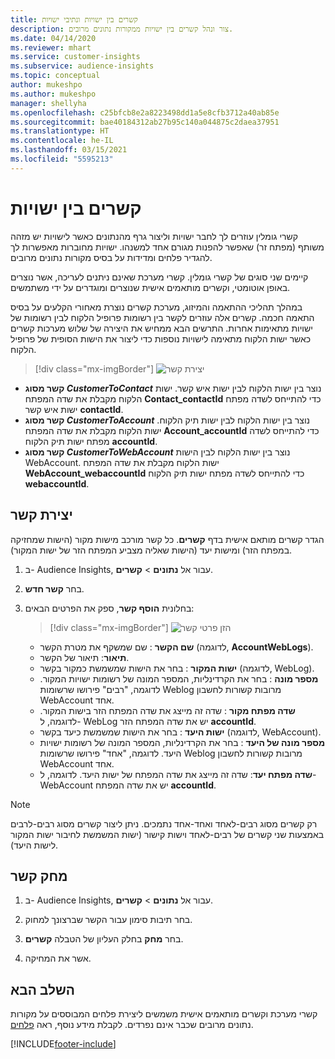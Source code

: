 ```yaml
---
title: קשרים בין ישויות ונתיבי ישויות
description: צור ונהל קשרים בין ישויות ממקורות נתונים מרובים.
ms.date: 04/14/2020
ms.reviewer: mhart
ms.service: customer-insights
ms.subservice: audience-insights
ms.topic: conceptual
author: mukeshpo
ms.author: mukeshpo
manager: shellyha
ms.openlocfilehash: c25bfcb8e2a8223498dd1a5e8cfb3712a40ab85e
ms.sourcegitcommit: bae40184312ab27b95c140a044875c2daea37951
ms.translationtype: HT
ms.contentlocale: he-IL
ms.lasthandoff: 03/15/2021
ms.locfileid: "5595213"
---
```

# <a name="relationships-between-entities"></a>קשרים בין ישויות

קשרי גומלין עוזרים לך לחבר ישויות וליצור גרף מהנתונים כאשר לישויות יש מזהה משותף (מפתח זר) שאפשר להפנות מגורם אחד למשנהו. ישויות מחוברות מאפשרות לך להגדיר פלחים ומדידות על בסיס מקורות נתונים מרובים.

קיימים שני סוגים של קשרי גומלין. קשרי מערכת שאינם ניתנים לעריכה, אשר נוצרים באופן אוטומטי, וקשרים מותאמים אישית שנוצרים ומוגדרים על ידי משתמשים.

במהלך תהליכי ההתאמה והמיזוג, מערכת קשרים נוצרת מאחורי הקלעים על בסיס התאמה חכמה. קשרים אלה עוזרים לקשר בין רשומות פרופיל הלקוח לבין רשומות של ישויות מתאימות אחרות. התרשים הבא ממחיש את היצירה של שלוש מערכות קשרים כאשר ישות הלקוח מתאימה לישויות נוספות כדי ליצור את הישות הסופית של פרופיל הלקוח.

> [!div class="mx-imgBorder"]
> ![‏‏יצירת קשר](media/relationships-entities-merge.png "‏‏יצירת קשר")

- **קשר מסוג *CustomerToContact*** נוצר בין ישות הלקוח לבין ישות איש קשר. ישות הלקוח מקבלת את שדה המפתח **Contact_contactId** כדי להתייחס לשדה מפתח ישות איש קשר **contactId**.
- **קשר מסוג *CustomerToAccount*** נוצר בין ישות הלקוח לבין ישות תיק הלקוח. ישות הלקוח מקבלת את שדה המפתח **Account_accountId** כדי להתייחס לשדה מפתח ישות תיק הלקוח **accountId**.
- **קשר מסוג *CustomerToWebAccount*** נוצר בין ישות הלקוח לבין הישות WebAccount. ישות הלקוח מקבלת את שדה המפתח **WebAccount_webaccountId** כדי להתייחס לשדה מפתח ישות תיק הלקוח **webaccountId**.

## <a name="create-a-relationship"></a>יצירת קשר

הגדר קשרים מותאם אישית בדף **קשרים**. כל קשר מורכב מישות מקור (הישות שמחזיקה במפתח הזר) ומישות יעד (הישות שאליה מצביע המפתח הזר של ישות המקור).

1. ב- Audience Insights, עבור אל **נתונים** > **קשרים**.

2. בחר **קשר חדש**.

3. בחלונית **הוסף קשר**, ספק את הפרטים הבאים:

   > [!div class="mx-imgBorder"]
   > ![הזן פרטי קשר](media/relationships-add.png "הזן פרטי קשר")

   - **שם הקשר** : שם שמשקף את מטרת הקשר (לדוגמה, **AccountWebLogs**).
   - **תיאור**: תיאור של הקשר.
   - **ישות המקור** : בחר את הישות שמשמשת כמקור בקשר (לדוגמה, WebLog).
   - **מספר מונה** : בחר את הקרדינליות, המספר המונה של רשומות ישויות המקור. לדוגמה, "רבים" פירושו שרשומות Weblog מרובות קשורות לחשבון WebAccount אחד.
   - **שדה מפתח מקור** : שדה זה מייצג את שדה המפתח הזר בישות המקור. לדוגמה, ל- WebLog יש את שדה המפתח הזר **accountId‎**.
   - **ישות היעד** : בחר את הישות שמשמשת כיעד בקשר (לדוגמה, WebAccount).
   - **מספר מונה של היעד** : בחר את הקרדינליות, המספר המונה של רשומות ישויות היעד. לדוגמה, "אחד" פירושו שרשומות Weblog מרובות קשורות לחשבון WebAccount אחד.
   - **שדה מפתח יעד**: שדה זה מייצג את שדה המפתח של ישות היעד. לדוגמה, ל- WebAccount יש את שדה המפתח **accountId‎**.

> [!NOTE]
> רק קשרים מסוג רבים-לאחד ואחד-אחד נתמכים. ניתן ליצור קשרים מסוג רבים-לרבים באמצעות שני קשרים של רבים-לאחד וישות קישור (ישות המשמשת לחיבור ישות המקור לישות היעד).

## <a name="delete-a-relationship"></a>‏‏מחק קשר

1. ב- Audience Insights, עבור אל **נתונים** > **קשרים**.

2. בחר תיבות סימון עבור הקשר שברצונך למחוק.

3. בחר **מחק** בחלק העליון של הטבלה **קשרים**.

4. אשר את המחיקה.

## <a name="next-step"></a>השלב הבא

קשרי מערכת וקשרים מותאמים אישית משמשים ליצירת פלחים המבוססים על מקורות נתונים מרובים שכבר אינם נפרדים. לקבלת מידע נוסף, ראה [פלחים](segments.md).


[!INCLUDE[footer-include](../includes/footer-banner.md)]